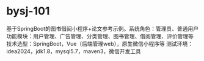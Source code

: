 # bysj-101
基于SpringBoot的图书借阅小程序+论文参考示例。系统角色：管理员、普通用户 功能模块：用户管理、广告管理、分类管理、图书管理、借阅管理、评价管理等 技术选型：SpringBoot，Vue（后端管理web），原生微信小程序等 测试环境：idea2024，jdk1.8，mysql5.7，maven3，微信开发工具
